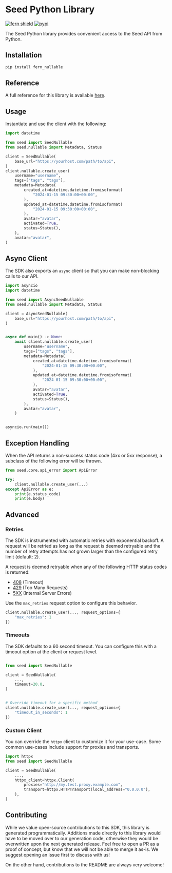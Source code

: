 # Seed Python Library

[![fern shield](https://img.shields.io/badge/%F0%9F%8C%BF-Built%20with%20Fern-brightgreen)](https://buildwithfern.com?utm_source=github&utm_medium=github&utm_campaign=readme&utm_source=Seed%2FPython)
[![pypi](https://img.shields.io/pypi/v/fern_nullable)](https://pypi.python.org/pypi/fern_nullable)

The Seed Python library provides convenient access to the Seed API from Python.

## Installation

```sh
pip install fern_nullable
```

## Reference

A full reference for this library is available [here](./reference.md).

## Usage

Instantiate and use the client with the following:

```python
import datetime

from seed import SeedNullable
from seed.nullable import Metadata, Status

client = SeedNullable(
    base_url="https://yourhost.com/path/to/api",
)
client.nullable.create_user(
    username="username",
    tags=["tags", "tags"],
    metadata=Metadata(
        created_at=datetime.datetime.fromisoformat(
            "2024-01-15 09:30:00+00:00",
        ),
        updated_at=datetime.datetime.fromisoformat(
            "2024-01-15 09:30:00+00:00",
        ),
        avatar="avatar",
        activated=True,
        status=Status(),
    ),
    avatar="avatar",
)
```

## Async Client

The SDK also exports an `async` client so that you can make non-blocking calls to our API.

```python
import asyncio
import datetime

from seed import AsyncSeedNullable
from seed.nullable import Metadata, Status

client = AsyncSeedNullable(
    base_url="https://yourhost.com/path/to/api",
)


async def main() -> None:
    await client.nullable.create_user(
        username="username",
        tags=["tags", "tags"],
        metadata=Metadata(
            created_at=datetime.datetime.fromisoformat(
                "2024-01-15 09:30:00+00:00",
            ),
            updated_at=datetime.datetime.fromisoformat(
                "2024-01-15 09:30:00+00:00",
            ),
            avatar="avatar",
            activated=True,
            status=Status(),
        ),
        avatar="avatar",
    )


asyncio.run(main())
```

## Exception Handling

When the API returns a non-success status code (4xx or 5xx response), a subclass of the following error
will be thrown.

```python
from seed.core.api_error import ApiError

try:
    client.nullable.create_user(...)
except ApiError as e:
    print(e.status_code)
    print(e.body)
```

## Advanced

### Retries

The SDK is instrumented with automatic retries with exponential backoff. A request will be retried as long
as the request is deemed retryable and the number of retry attempts has not grown larger than the configured
retry limit (default: 2).

A request is deemed retryable when any of the following HTTP status codes is returned:

- [408](https://developer.mozilla.org/en-US/docs/Web/HTTP/Status/408) (Timeout)
- [429](https://developer.mozilla.org/en-US/docs/Web/HTTP/Status/429) (Too Many Requests)
- [5XX](https://developer.mozilla.org/en-US/docs/Web/HTTP/Status/500) (Internal Server Errors)

Use the `max_retries` request option to configure this behavior.

```python
client.nullable.create_user(..., request_options={
    "max_retries": 1
})
```

### Timeouts

The SDK defaults to a 60 second timeout. You can configure this with a timeout option at the client or request level.

```python

from seed import SeedNullable

client = SeedNullable(
    ...,
    timeout=20.0,
)


# Override timeout for a specific method
client.nullable.create_user(..., request_options={
    "timeout_in_seconds": 1
})
```

### Custom Client

You can override the `httpx` client to customize it for your use-case. Some common use-cases include support for proxies
and transports.

```python
import httpx
from seed import SeedNullable

client = SeedNullable(
    ...,
    httpx_client=httpx.Client(
        proxies="http://my.test.proxy.example.com",
        transport=httpx.HTTPTransport(local_address="0.0.0.0"),
    ),
)
```

## Contributing

While we value open-source contributions to this SDK, this library is generated programmatically.
Additions made directly to this library would have to be moved over to our generation code,
otherwise they would be overwritten upon the next generated release. Feel free to open a PR as
a proof of concept, but know that we will not be able to merge it as-is. We suggest opening
an issue first to discuss with us!

On the other hand, contributions to the README are always very welcome!
